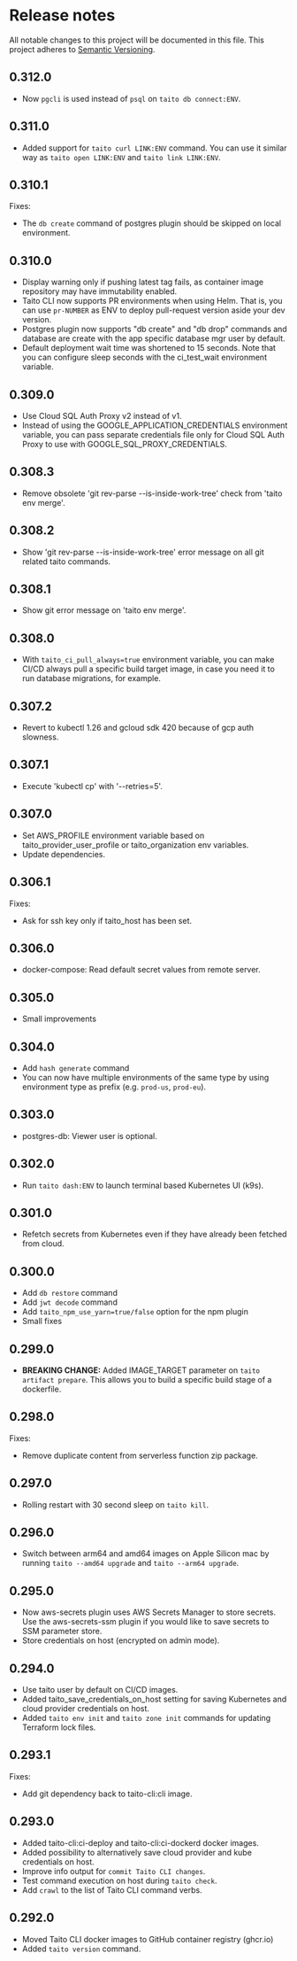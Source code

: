 # Release notes

All notable changes to this project will be documented in this file.
This project adheres to [Semantic Versioning](http://semver.org/).

## 0.312.0

- Now `pgcli` is used instead of `psql` on `taito db connect:ENV`.

## 0.311.0

- Added support for `taito curl LINK:ENV` command. You can use it similar way as `taito open LINK:ENV` and `taito link LINK:ENV`.

## 0.310.1

Fixes:

- The `db create` command of postgres plugin should be skipped on local environment.

## 0.310.0

- Display warning only if pushing latest tag fails, as container image repository may have immutability enabled.
- Taito CLI now supports PR environments when using Helm. That is, you can use `pr-NUMBER` as ENV to deploy pull-request version aside your dev version.
- Postgres plugin now supports "db create" and "db drop" commands and database are create with the app specific database mgr user by default.
- Default deployment wait time was shortened to 15 seconds. Note that you can configure sleep seconds with the ci_test_wait environment variable.

## 0.309.0

- Use Cloud SQL Auth Proxy v2 instead of v1.
- Instead of using the GOOGLE_APPLICATION_CREDENTIALS environment variable, you can pass separate credentials file only for Cloud SQL Auth Proxy to use with GOOGLE_SQL_PROXY_CREDENTIALS.

## 0.308.3

- Remove obsolete 'git rev-parse --is-inside-work-tree' check from 'taito env merge'.

## 0.308.2

- Show 'git rev-parse --is-inside-work-tree' error message on all git related taito commands.

## 0.308.1

- Show git error message on 'taito env merge'.

## 0.308.0

- With `taito_ci_pull_always=true` environment variable, you can make CI/CD always pull a specific build target image, in case you need it to run database migrations, for example.

## 0.307.2

- Revert to kubectl 1.26 and gcloud sdk 420 because of gcp auth slowness.

## 0.307.1

- Execute 'kubectl cp' with '--retries=5'.

## 0.307.0

- Set AWS_PROFILE environment variable based on taito_provider_user_profile or taito_organization env variables.
- Update dependencies.

## 0.306.1

Fixes:

- Ask for ssh key only if taito_host has been set.

## 0.306.0

- docker-compose: Read default secret values from remote server.

## 0.305.0

- Small improvements

## 0.304.0

- Add `hash generate` command
- You can now have multiple environments of the same type by using environment type as prefix (e.g. `prod-us`, `prod-eu`).

## 0.303.0

- postgres-db: Viewer user is optional.

## 0.302.0

- Run `taito dash:ENV` to launch terminal based Kubernetes UI (k9s).

## 0.301.0

- Refetch secrets from Kubernetes even if they have already been fetched from
  cloud.

## 0.300.0

- Add `db restore` command
- Add `jwt decode` command
- Add `taito_npm_use_yarn=true/false` option for the npm plugin
- Small fixes

## 0.299.0

- **BREAKING CHANGE:** Added IMAGE_TARGET parameter on `taito artifact prepare`.
  This allows you to build a specific build stage of a dockerfile.

## 0.298.0

Fixes:

- Remove duplicate content from serverless function zip package.

## 0.297.0

- Rolling restart with 30 second sleep on `taito kill`.

## 0.296.0

- Switch between arm64 and amd64 images on Apple Silicon mac by running
  `taito --amd64 upgrade` and `taito --arm64 upgrade`.

## 0.295.0

- Now aws-secrets plugin uses AWS Secrets Manager to store secrets. Use
  the aws-secrets-ssm plugin if you would like to save secrets to SSM parameter
  store.
- Store credentials on host (encrypted on admin mode).

## 0.294.0

- Use taito user by default on CI/CD images.
- Added taito_save_credentials_on_host setting for saving Kubernetes and cloud
  provider credentials on host.
- Added `taito env init` and `taito zone init` commands for updating Terraform
  lock files.

## 0.293.1

Fixes:

- Add git dependency back to taito-cli:cli image.

## 0.293.0

- Added taito-cli:ci-deploy and taito-cli:ci-dockerd docker images.
- Added possibility to alternatively save cloud provider and kube credentials
  on host.
- Improve info output for `commit Taito CLI changes`.
- Test command execution on host during `taito check`.
- Add `crawl` to the list of Taito CLI command verbs.

## 0.292.0

- Moved Taito CLI docker images to GitHub container registry (ghcr.io)
- Added `taito version` command.
